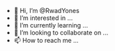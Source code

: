 - 👋 Hi, I’m @RwadYones
- 👀 I’m interested in ...
- 🌱 I’m currently learning ...
- 💞️ I’m looking to collaborate on ...
- 📫 How to reach me ...

<!---
RwadYones/RwadYones is a ✨ special ✨ repository because its `README.md` (this file) appears on your GitHub profile.
You can click the Preview link to take a look at your changes.
--->
